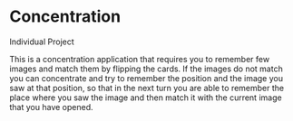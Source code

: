 # Concentration
Individual Project

This is a concentration application that requires you to remember few images and match them by flipping the cards. If the images do not match you can concentrate and try to remember the position and the image you saw at that position, so that in the next turn you are able to remember the place where you saw the image and then match it with the current image that you have opened.
